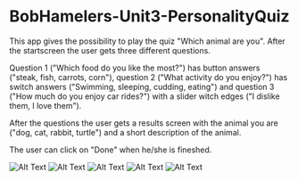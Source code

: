 # BobHamelers-Unit3-PersonalityQuiz

This app gives the possibility to play the quiz "Which animal are you". After the startscreen the user gets three different questions.

Question 1 ("Which food do you like the most?") has button answers ("steak, fish, carrots, corn"), 
question 2 ("What activity do you enjoy?") has switch answers ("Swimming, sleeping, cudding, eating") and
question 3 ("How much do you enjoy car rides?") with a slider witch edges ("I dislike them, I love them").

After the questions the user gets a results screen with the animal you are ("dog, cat, rabbit, turtle") and a short description of the animal.

The user can click on "Done" when he/she is fineshed. 

![Alt Text](https://raw.githubusercontent.com/bobhamelers/BobHamelers-Unit3-PersonalityQuiz/master/BobHamelers-Unit3-PersonalityQuiz-Screenshot-Startview.png)
![Alt Text](https://raw.githubusercontent.com/bobhamelers/BobHamelers-Unit3-PersonalityQuiz/master/BobHamelers-Unit3-PersonalityQuiz-Screenshot-Question1.png)
![Alt Text](https://raw.githubusercontent.com/bobhamelers/BobHamelers-Unit3-PersonalityQuiz/master/BobHamelers-Unit3-PersonalityQuiz-Screenshot-Question2.png)
![Alt Text](https://raw.githubusercontent.com/bobhamelers/BobHamelers-Unit3-PersonalityQuiz/master/BobHamelers-Unit3-PersonalityQuiz-Screenshot-Question3.png)
![Alt Text](https://raw.githubusercontent.com/bobhamelers/BobHamelers-Unit3-PersonalityQuiz/master/BobHamelers-Unit3-PersonalityQuiz-Screenshot-Resultsview.png)

